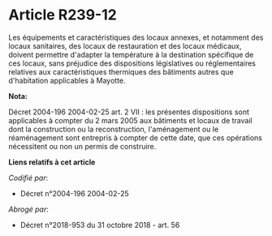 # Article R239-12

Les équipements et caractéristiques des locaux annexes, et notamment des locaux sanitaires, des locaux de restauration et des
locaux médicaux, doivent permettre d'adapter la température à la destination spécifique de ces locaux, sans préjudice des
dispositions législatives ou réglementaires relatives aux caractéristiques thermiques des bâtiments autres que d'habitation
applicables à Mayotte.

**Nota:**

Décret 2004-196 2004-02-25 art. 2 VII : les présentes dispositions sont applicables à compter du 2 mars 2005 aux bâtiments et
locaux de travail dont la construction ou la reconstruction, l'aménagement ou le réaménagement sont entrepris à compter de
cette date, que ces opérations nécessitent ou non un permis de construire.

**Liens relatifs à cet article**

_Codifié par_:

  - Décret n°2004-196 2004-02-25

_Abrogé par_:

  - Décret n°2018-953 du 31 octobre 2018 - art. 56
